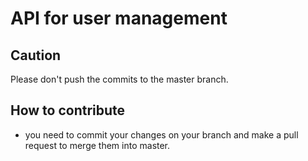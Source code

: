 # API for user management

## Caution

Please don't push the commits to the master branch.

## How to contribute

- you need to commit your changes on your branch and make a pull request to merge them into master.
